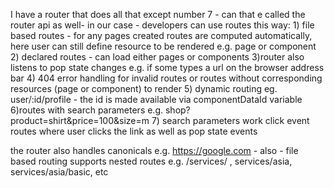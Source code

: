  I have a router that does all that except number 7 - can that e called the router api as well- in our case - developers can use routes this way: 1) file based routes - for any pages created routes are computed automatically, here user can still define resource to be rendered e.g. page or component 2) declared routes - can load either pages or components 3)router also listens to pop state changes e.g. if some types a url on the browser address bar 4) 404 error handling for invalid routes or routes without corresponding resources (page or component) to render 5) dynamic routing eg. user/:id/profile - the id is made available via componentDataId variable 6)routes with search parameters e.g. shop?product=shirt&price=100&size=m 7) search parameters work click event routes where user clicks the link as well as pop state events 

 the router also handles canonicals e.g. https://google.com - also - file based routing supports nested routes e.g. /services/ , services/asia, services/asia/basic, etc